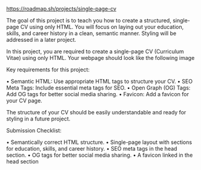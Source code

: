 https://roadmap.sh/projects/single-page-cv

The goal of this project is to teach you how to create a structured, single-page CV using only HTML. You will focus on laying out your education, skills, and career history in a clean, semantic manner. Styling will be addressed in a later project.

In this project, you are required to create a single-page CV (Curriculum Vitae) using only HTML. Your webpage should look like the following image



Key requirements for this project:

• Semantic HTML: Use appropriate HTML tags to structure your CV.
• SEO Meta Tags: Include essential meta tags for SEO.
• Open Graph (OG) Tags: Add OG tags for better social media sharing.
• Favicon: Add a favicon for your CV page.

The structure of your CV should be easily understandable and ready for styling in a future project.

Submission Checklist:

• Semantically correct HTML structure.
• Single-page layout with sections for education, skills, and career history.
• SEO meta tags in the head section.
• OG tags for better social media sharing.
• A favicon linked in the head section
